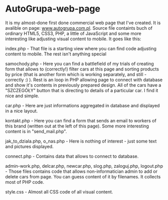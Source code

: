 # AutoGrupa-web-page
It is my almost-done first done commercial web page that I've created. It is avalible on page: www.autogrupa.com.pl. Source file containts buch of ordinary HTML5, CSS3, PHP, a little of JavaScript and some more interesting like adjusting visual content to mobile. It goes like this:

index.php - 
That file is a starting view where you can find code adjusting content to mobile. The rest isn't anything special

samochody.php - 
Here you can find a battlefield of my trials of creating form that allows to (correctly!) filter cars at this page and sorting products by price (that is another form which is working separately, and still - correctly :) ). Rest is an loop in PHP allowing page to connect with database and show it's contents in previously prepared design. All of the cars have a "SZCZEGÓŁY" button that is directing to details of a particular car. I find it nice and simple.

car.php - 
Here are just informations aggregated in database and displayed in a nice layout.

kontakt.php - 
Here you can find a form that sends an email to workers of this brand (written out at the left of this page). Some more interesting content is in "send_mail.php".

jak_to_dziala.php, o_nas.php - 
Here is nothing of interest - just some text and pictures displayed.

connect.php - 
Contains data that allows to connect to database.

admin-work.php, delcar.php, newcar.php, slog.php, zaloguj.php, logout.php - 
Those files contains code that allows non-informatician admin to add or delete cars from page. You can guess content of it by filenames. It collects most of PHP code.

style.css - 
Almost all CSS code of all visual content.
